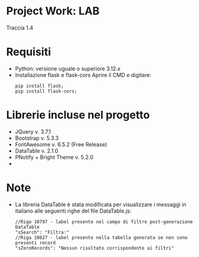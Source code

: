 # Project Work: LAB
Traccia 1.4

# Requisiti
- Python: versione uguale o superiore 3.12.x
- Installazione flask e flask-cors
  Aprire il CMD e digitare:
  ```
  pip install flask;
  pip install flask-cors;
  ```
  
# Librerie incluse nel progetto
- JQuery v. 3.7.1
- Bootstrap v. 5.3.3
- FontAwesome v. 6.5.2 (Free Release)
- DataTable v. 2.1.0
- PNotify + Bright Theme v. 5.2.0
- 
# Note
- La libreria DataTable è stata modificata per visualizzare i messaggi in italiano alle seguenti righe del file DataTable.js:
  ```
  //Riga 10797 - label presente nel campo di filtro post-generazione DataTable
  "sSearch": "Filtra:"
  //Riga 10827 - label presente nella tabella generata se non sono presenti record
  "sZeroRecords": "Nessun risultato corrispondente ai filtri"
  ``` 
 
